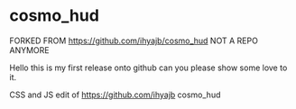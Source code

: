 # cosmo_hud
FORKED FROM https://github.com/ihyajb/cosmo_hud NOT A REPO ANYMORE


Hello this is my first release onto github can you please show some love to it.

CSS and JS edit of https://github.com/ihyajb cosmo_hud
